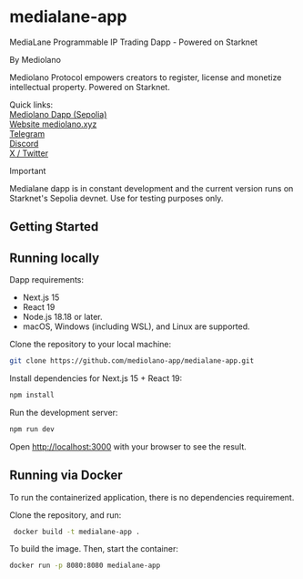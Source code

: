 # medialane-app
MediaLane Programmable IP Trading Dapp - Powered on Starknet

By Mediolano

Mediolano Protocol empowers creators to register, license and monetize intellectual property. Powered on Starknet.

Quick links:
<br>
<a href="https://ip.mediolano.app">Mediolano Dapp (Sepolia)</a>
<br>
<a href="https://mediolano.xyz">Website mediolano.xyz</a>
<br>
<a href="https://t.me/MediolanoStarknet">Telegram</a>
<br>
<a href="https://discord.gg/NhqdTvyA">Discord</a>
<br>
<a href="https://x.com/mediolanoapp">X / Twitter</a>
<br>

> [!IMPORTANT]
> Medialane dapp is in constant development and the current version runs on Starknet's Sepolia devnet. Use for testing purposes only. 

## Getting Started

## Running locally

Dapp requirements:
- Next.js 15
- React 19
- Node.js 18.18 or later.
- macOS, Windows (including WSL), and Linux are supported.

Clone the repository to your local machine:

```bash
git clone https://github.com/mediolano-app/medialane-app.git
```
Install dependencies for Next.js 15 + React 19:

```bash
npm install
```

Run the development server:

```bash
npm run dev
```

Open [http://localhost:3000](http://localhost:3000) with your browser to see the result.

## Running via Docker

To run the containerized application, there is no dependencies requirement. 

Clone the repository, and run:

```bash
 docker build -t medialane-app .     
```

To build the image. Then, start the container:

```bash
docker run -p 8080:8080 medialane-app
```